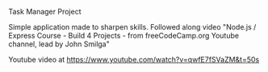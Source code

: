 Task Manager Project

Simple application made to sharpen skills. Followed along video "Node.js / Express Course - Build 4 Projects - from freeCodeCamp.org Youtube channel, lead by John Smilga"

Youtube video at https://www.youtube.com/watch?v=qwfE7fSVaZM&t=50s

